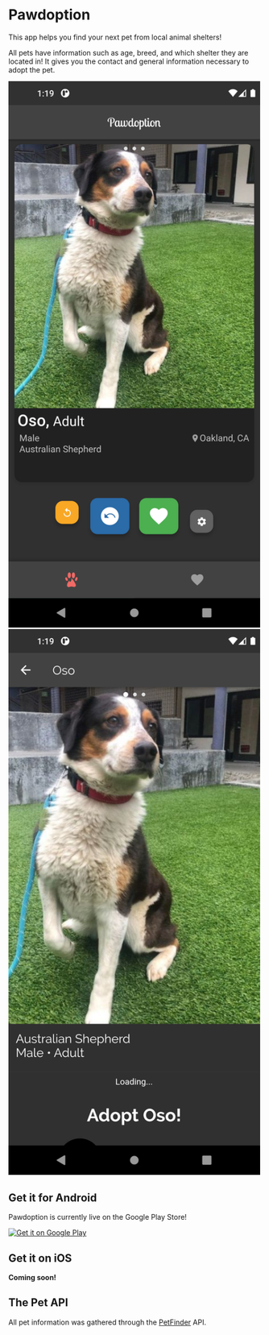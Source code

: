 # Pawdoption

This app helps you find your next pet from local animal shelters!

All pets have information such as age, breed, and which shelter
they are located in! It gives you the contact and general information 
necessary to adopt the pet.

<img src="screenshots/flutter_01.png" width="500px"/>

<img src="screenshots/flutter_02.png" width="500px"/>

## Get it for Android

Pawdoption is currently live on the Google Play Store!


<a href='https://play.google.com/store/apps/details?id=com.pybanana.pawdoption&pcampaignid=MKT-Other-global-all-co-prtnr-py-PartBadge-Mar2515-1'><img alt='Get it on Google Play' src='https://play.google.com/intl/en_gb/badges/images/generic/en_badge_web_generic.png'/></a>

## Get it on iOS

**Coming soon!**

## The Pet API

All pet information was gathered through the [PetFinder](http://www.petfinder.com) API. 
